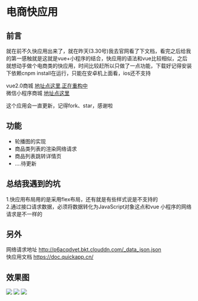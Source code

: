 # 电商快应用

## 前言
就在前不久快应用出来了，就在昨天(3.30号)我去官网看了下文档，看完之后给我的第一感触就是这就是vue+小程序的结合，快应用的语法和vue比较相似，之后就想动手做个电商类的快应用，时间比较赶所以只做了一点功能，下载好记得安装下依赖cnpm install在运行，只能在安卓机上面看，ios还不支持

vue2.0商城   [地址点这里,正在重构中](https://github.com/Mynameisfwk/wechat-app-vivo)<br>
微信小程序商城  [地址点这里](https://github.com/Mynameisfwk/wechat-app-vivo)<br>

这个应用会一直更新，记得fork、star，感谢啦

## 功能
* 轮播图的实现
* 商品类列表的渲染网络请求
* 商品列表跳转详情页
* ....待更新


## 总结我遇到的坑<br>

1.快应用布局用的是采用flex布局，还有就是有些样式说是不支持的<br>
2.通过接口请求数据，必须将数据转化为JavaScript对象这点和vue 小程序的网络请求是不一样的<br>

## 另外
网络请求地址 http://p6acqdvet.bkt.clouddn.com/_data_json.json <br>
快应用文档 https://doc.quickapp.cn/


## 效果图
![](http://p6i59meab.bkt.clouddn.com/3.jpg)
![](http://p6i59meab.bkt.clouddn.com/7AD3BF91EE0571C83001283EBC41BDA2_gaitubao_com_340x605.jpg)
![](http://p6i59meab.bkt.clouddn.com/0A1966E1573B7707A6289DC4B2F398FF_gaitubao_com_340x605.jpg)

